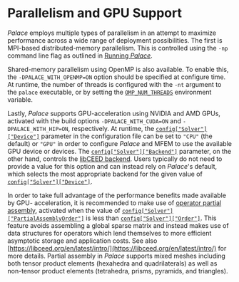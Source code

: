 <!--- Copyright Amazon.com, Inc. or its affiliates. All Rights Reserved. --->
<!--- SPDX-License-Identifier: Apache-2.0 --->

# Parallelism and GPU Support

*Palace* employs multiple types of parallelism in an attempt to maximize performance across
a wide range of deployment possibilities. The first is MPI-based distributed-memory
parallelism. This is controlled using the `-np` command line flag as outlined in
[Running *Palace*](../run.md).

Shared-memory parallelism using OpenMP is also available. To enable this, the
`-DPALACE_WITH_OPENMP=ON` option should be specified at configure time. At runtime, the
number of threads is configured with the `-nt` argument to the `palace` executable, or by
setting the [`OMP_NUM_THREADS`](https://www.openmp.org/spec-html/5.0/openmpse50.html)
environment variable.

Lastly, *Palace* supports GPU-acceleration using NVIDIA and AMD GPUs, activated with the
build options `-DPALACE_WITH_CUDA=ON` and `-DPALACE_WITH_HIP=ON`, respectively. At runtime,
the [`config["Solver"]["Device"]`](../config/solver.md#config%5B%22Solver%22%5D) parameter
in the configuration file can be set to `"CPU"` (the default) or `"GPU"` in order to
configure *Palace* and MFEM to use the available GPU device or devices. The
[`config["Solver"]["Backend"]`](../config/solver.md#config%5B%22Solver%22%5D) parameter, on
the other hand, controls the
[libCEED backend](https://libceed.org/en/latest/gettingstarted/#backends). Users typically
do not need to provide a value for this option and can instead rely on *Palace*'s default,
which selects the most appropriate backend for the given value of
[`config["Solver"]["Device"]`](../config/solver.md#config%5B%22Solver%22%5D).

In order to take full advantage of the performance benefits made available by GPU-
acceleration, it is recommended to make use of
[operator partial assembly](https://mfem.org/performance/), activated when the value of
[`config["Solver"]["PartialAssemblyOrder"]`](../config/solver.md#config%5B%22Solver%22%5D)
is less than [`config["Solver"]["Order"]`](../config/solver.md#config%5B%22Solver%22%5D).
This feature avoids assembling a global sparse matrix and instead makes use of data
structures for operators which lend themselves to more efficient asymptotic storage and
application costs. See also
[https://libceed.org/en/latest/intro/](https://libceed.org/en/latest/intro/) for more
details. Partial assembly in *Palace* supports mixed meshes including both tensor product
elements (hexahedra and quadrilaterals) as well as non-tensor product elements
(tetrahedra, prisms, pyramids, and triangles).
